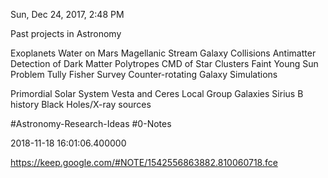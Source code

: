 Sun, Dec 24, 2017, 2:48 PM

Past projects in Astronomy 

Exoplanets
Water on Mars
Magellanic Stream Galaxy Collisions
Antimatter Detection of Dark Matter
Polytropes
CMD of Star Clusters 
Faint Young Sun Problem 
Tully Fisher Survey
Counter-rotating Galaxy Simulations 

Primordial Solar System 
Vesta and Ceres
Local Group Galaxies
Sirius B history 
Black Holes/X-ray sources 
 #Astronomy-Research-Ideas #0-Notes
2018-11-18 16:01:06.400000
https://keep.google.com/#NOTE/1542556863882.810060718.fce